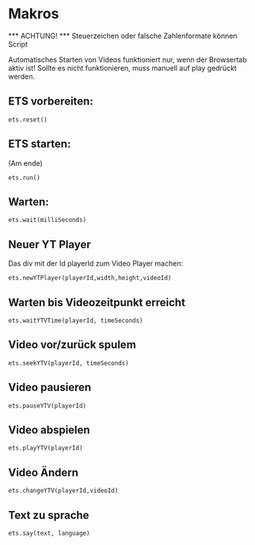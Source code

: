 <!--

@ets.reset
<script>
build_program = [];
</script>
@end

@ets.run
<script>
window.setTimeout(function() {emanager.runProgram(build_program)},1);
</script>
@end

@ets.wait
<script>
build_program.push(new WaitProgramLine(@0));
</script>
@ets.end

@ets.newYTPlayer
<script>
build_program.push(new NewPlayerProgramLine( "@0" , @1, @2, "@3"));
</script>
@end

@ets.waitYTVTime
<script>
build_program.push(new WaitForPositionProgramLine("@0", @1));
</script>
@end

@ets.seekYTV
<script>
build_program.push(new SeekProgramLine("@0", @1));
</script>
@end

@ets.playYTV
<script>
build_program.push(new PlayProgramLine("@0"));
</script>
@end

@ets.pauseYTV
<script>
build_program.push(new PauseProgramLine("@0"));
</script>
@end

@ets.changeYTV
<script>
build_program.push(new LoadVideoProgramLine("@0","@1"));
</script>
@end

@ets.say
<script>
build_program.push(new TextToSpeachProgramLine(`@0`,"@1",false));
</script>
@end

-->
# Makros
*** ACHTUNG! ***
Steuerzeichen oder falsche Zahlenformate können Script

Automatisches Starten von Videos funktioniert nur, wenn der Browsertab aktiv ist!
Sollte es nicht funktionieren, muss manuell auf play gedrückt werden.


## ETS vorbereiten:

`ets.reset()`

## ETS starten:

(Am ende)

`ets.run()`

## Warten:

`ets.wait(milliSeconds)`

## Neuer YT Player

Das div mit der Id playerId zum Video Player machen:

`ets.newYTPlayer(playerId,width,height,videoId)`

## Warten bis Videozeitpunkt erreicht

`ets.waitYTVTime(playerId, timeSeconds)`

## Video vor/zurück spulem

`ets.seekYTV(playerId, timeSeconds)`

## Video pausieren

`ets.pauseYTV(playerId)`

## Video abspielen

`ets.playYTV(playerId)`

## Video Ändern

`ets.changeYTV(playerId,videoId)`

## Text zu sprache

`ets.say(text, language)`
